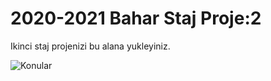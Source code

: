 # 2020-2021 Bahar Staj Proje:2

Ikinci staj projenizi bu alana yukleyiniz.

![Konular](staj-konular.png)
